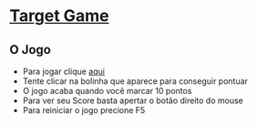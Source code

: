 # [Target Game](https://coderanac.github.io/target-game/)

## O Jogo
- Para jogar clique [aqui](https://coderanac.github.io/target-game/)
- Tente clicar na bolinha que aparece para conseguir pontuar
- O jogo acaba quando você marcar 10 pontos
- Para ver seu Score basta apertar o botão direito do mouse
- Para reiniciar o jogo precione F5
